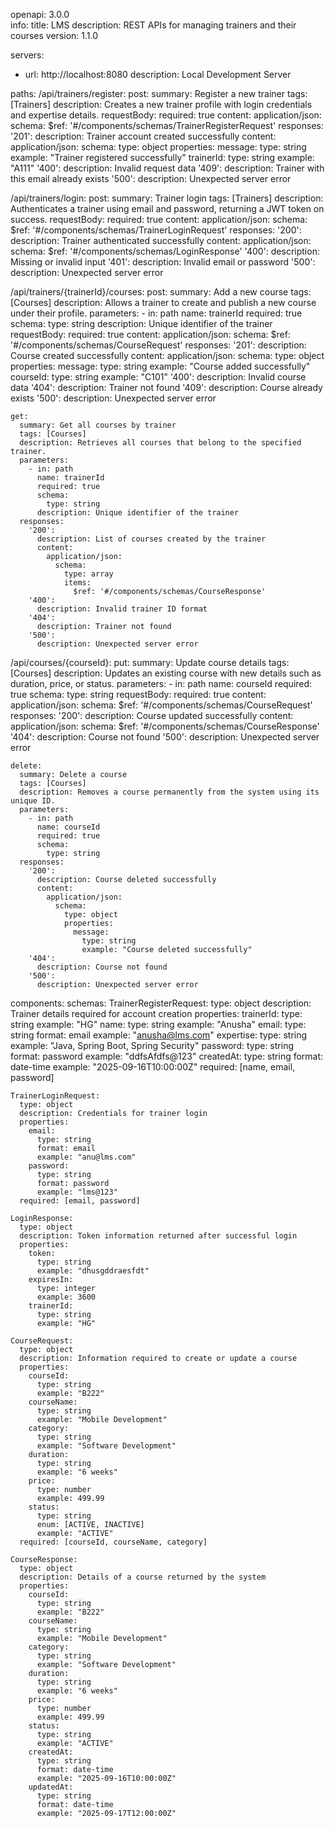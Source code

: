 openapi: 3.0.0     
info:
  title: LMS
  description: REST APIs for managing trainers and their courses
  version: 1.1.0

servers:
  - url: http://localhost:8080
    description: Local Development Server

paths:
  /api/trainers/register:
    post:
      summary: Register a new trainer
      tags: [Trainers]
      description: Creates a new trainer profile with login credentials and expertise details.
      requestBody:
        required: true
        content:
          application/json:
            schema:
              $ref: '#/components/schemas/TrainerRegisterRequest'
      responses:
        '201':
          description: Trainer account created successfully
          content:
            application/json:
              schema:
                type: object
                properties:
                  message:
                    type: string
                    example: "Trainer registered successfully"
                  trainerId:
                    type: string
                    example: "A111"
        '400':
          description: Invalid request data
        '409':
          description: Trainer with this email already exists
        '500':
          description: Unexpected server error

  /api/trainers/login:
    post:
      summary: Trainer login
      tags: [Trainers]
      description: Authenticates a trainer using email and password, returning a JWT token on success.
      requestBody:
        required: true
        content:
          application/json:
            schema:
              $ref: '#/components/schemas/TrainerLoginRequest'
      responses:
        '200':
          description: Trainer authenticated successfully
          content:
            application/json:
              schema:
                $ref: '#/components/schemas/LoginResponse'
        '400':
          description: Missing or invalid input
        '401':
          description: Invalid email or password
        '500':
          description: Unexpected server error

  /api/trainers/{trainerId}/courses:
    post:
      summary: Add a new course
      tags: [Courses]
      description: Allows a trainer to create and publish a new course under their profile.
      parameters:
        - in: path
          name: trainerId
          required: true
          schema:
            type: string
          description: Unique identifier of the trainer
      requestBody:
        required: true
        content:
          application/json:
            schema:
              $ref: '#/components/schemas/CourseRequest'
      responses:
        '201':
          description: Course created successfully
          content:
            application/json:
              schema:
                type: object
                properties:
                  message:
                    type: string
                    example: "Course added successfully"
                  courseId:
                    type: string
                    example: "C101"
        '400':
          description: Invalid course data
        '404':
          description: Trainer not found
        '409':
          description: Course already exists
        '500':
          description: Unexpected server error

    get:
      summary: Get all courses by trainer
      tags: [Courses]
      description: Retrieves all courses that belong to the specified trainer.
      parameters:
        - in: path
          name: trainerId
          required: true
          schema:
            type: string
          description: Unique identifier of the trainer
      responses:
        '200':
          description: List of courses created by the trainer
          content:
            application/json:
              schema:
                type: array
                items:
                  $ref: '#/components/schemas/CourseResponse'
        '400':
          description: Invalid trainer ID format
        '404':
          description: Trainer not found
        '500':
          description: Unexpected server error

  /api/courses/{courseId}:
    put:
      summary: Update course details
      tags: [Courses]
      description: Updates an existing course with new details such as duration, price, or status.
      parameters:
        - in: path
          name: courseId
          required: true
          schema:
            type: string
      requestBody:
        required: true
        content:
          application/json:
            schema:
              $ref: '#/components/schemas/CourseRequest'
      responses:
        '200':
          description: Course updated successfully
          content:
            application/json:
              schema:
                $ref: '#/components/schemas/CourseResponse'
        '404':
          description: Course not found
        '500':
          description: Unexpected server error

    delete:
      summary: Delete a course
      tags: [Courses]
      description: Removes a course permanently from the system using its unique ID.
      parameters:
        - in: path
          name: courseId
          required: true
          schema:
            type: string
      responses:
        '200':
          description: Course deleted successfully
          content:
            application/json:
              schema:
                type: object
                properties:
                  message:
                    type: string
                    example: "Course deleted successfully"
        '404':
          description: Course not found
        '500':
          description: Unexpected server error

components:
  schemas:
    TrainerRegisterRequest:
      type: object
      description: Trainer details required for account creation
      properties:
        trainerId:
          type: string
          example: "HG"
        name:
          type: string
          example: "Anusha"
        email:
          type: string
          format: email
          example: "anusha@lms.com"
        expertise:
          type: string
          example: "Java, Spring Boot, Spring Security"
        password:
          type: string
          format: password
          example: "ddfsAfdfs@123"
        createdAt:
          type: string
          format: date-time
          example: "2025-09-16T10:00:00Z"
      required: [name, email, password]

    TrainerLoginRequest:
      type: object
      description: Credentials for trainer login
      properties:
        email:
          type: string
          format: email
          example: "anu@lms.com"
        password:
          type: string
          format: password
          example: "lms@123"
      required: [email, password]

    LoginResponse:
      type: object
      description: Token information returned after successful login
      properties:
        token:
          type: string
          example: "dhusgddraesfdt"
        expiresIn:
          type: integer
          example: 3600
        trainerId:
          type: string
          example: "HG"

    CourseRequest:
      type: object
      description: Information required to create or update a course
      properties:
        courseId:
          type: string
          example: "B222"
        courseName:
          type: string
          example: "Mobile Development"
        category:
          type: string
          example: "Software Development"
        duration:
          type: string
          example: "6 weeks"
        price:
          type: number
          example: 499.99
        status:
          type: string
          enum: [ACTIVE, INACTIVE]
          example: "ACTIVE"
      required: [courseId, courseName, category]

    CourseResponse:
      type: object
      description: Details of a course returned by the system
      properties:
        courseId:
          type: string
          example: "B222"
        courseName:
          type: string
          example: "Mobile Development"
        category:
          type: string
          example: "Software Development"
        duration:
          type: string
          example: "6 weeks"
        price:
          type: number
          example: 499.99
        status:
          type: string
          example: "ACTIVE"
        createdAt:
          type: string
          format: date-time
          example: "2025-09-16T10:00:00Z"
        updatedAt:
          type: string
          format: date-time
          example: "2025-09-17T12:00:00Z"
